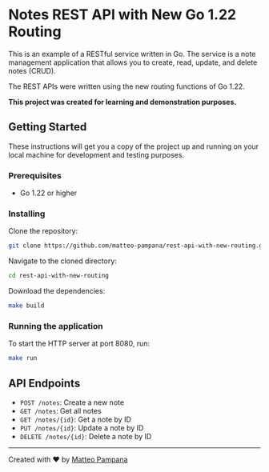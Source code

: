 # Notes REST API with New Go 1.22 Routing

This is an example of a RESTful service written in Go. The service is a note management application that allows you to create, read, update, and delete notes (CRUD). 

The REST APIs were written using the new routing functions of Go 1.22. 

**This project was created for learning and demonstration purposes.**

## Getting Started

These instructions will get you a copy of the project up and running on your local machine for development and testing purposes.

### Prerequisites

- Go 1.22 or higher

### Installing

Clone the repository:

```bash
git clone https://github.com/matteo-pampana/rest-api-with-new-routing.git
```

Navigate to the cloned directory:

```bash
cd rest-api-with-new-routing
```

Download the dependencies:

```bash
make build
```

### Running the application

To start the HTTP server at port 8080, run:

```bash
make run
```

## API Endpoints

- `POST /notes`: Create a new note
- `GET /notes`: Get all notes
- `GET /notes/{id}`: Get a note by ID
- `PUT /notes/{id}`: Update a note by ID
- `DELETE /notes/{id}`: Delete a note by ID

---

Created with ❤️ by [Matteo Pampana](https://medium.com/@matteopampana) 
